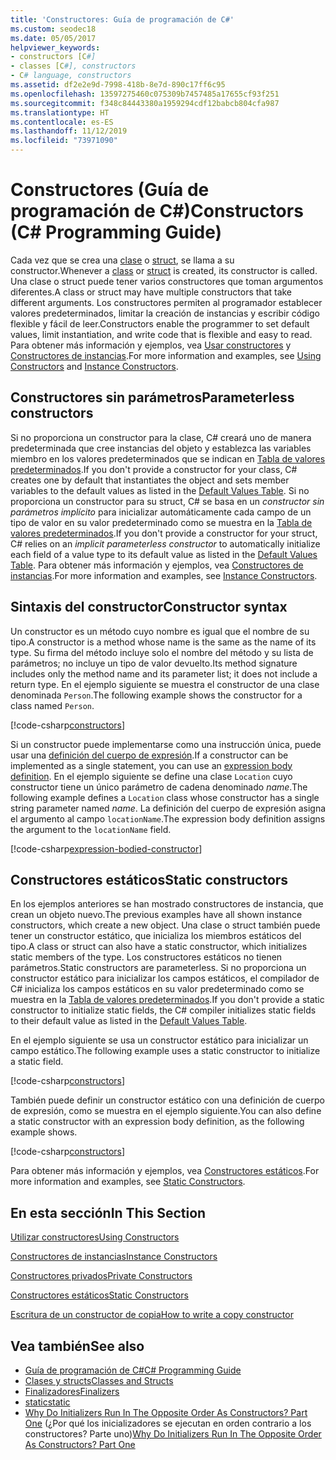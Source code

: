 ```yaml
---
title: 'Constructores: Guía de programación de C#'
ms.custom: seodec18
ms.date: 05/05/2017
helpviewer_keywords:
- constructors [C#]
- classes [C#], constructors
- C# language, constructors
ms.assetid: df2e2e9d-7998-418b-8e7d-890c17ff6c95
ms.openlocfilehash: 13597275460c075309b7457485a17655cf93f251
ms.sourcegitcommit: f348c84443380a1959294cdf12babcb804cfa987
ms.translationtype: HT
ms.contentlocale: es-ES
ms.lasthandoff: 11/12/2019
ms.locfileid: "73971090"
---
```

# <a name="constructors-c-programming-guide"></a><span data-ttu-id="86f1e-102">Constructores (Guía de programación de C#)</span><span class="sxs-lookup"><span data-stu-id="86f1e-102">Constructors (C# Programming Guide)</span></span>

<span data-ttu-id="86f1e-103">Cada vez que se crea una [clase](../../language-reference/keywords/class.md) o [struct](../../language-reference/keywords/struct.md), se llama a su constructor.</span><span class="sxs-lookup"><span data-stu-id="86f1e-103">Whenever a [class](../../language-reference/keywords/class.md) or [struct](../../language-reference/keywords/struct.md) is created, its constructor is called.</span></span> <span data-ttu-id="86f1e-104">Una clase o struct puede tener varios constructores que toman argumentos diferentes.</span><span class="sxs-lookup"><span data-stu-id="86f1e-104">A class or struct may have multiple constructors that take different arguments.</span></span> <span data-ttu-id="86f1e-105">Los constructores permiten al programador establecer valores predeterminados, limitar la creación de instancias y escribir código flexible y fácil de leer.</span><span class="sxs-lookup"><span data-stu-id="86f1e-105">Constructors enable the programmer to set default values, limit instantiation, and write code that is flexible and easy to read.</span></span> <span data-ttu-id="86f1e-106">Para obtener más información y ejemplos, vea [Usar constructores](./using-constructors.md) y [Constructores de instancias](./instance-constructors.md).</span><span class="sxs-lookup"><span data-stu-id="86f1e-106">For more information and examples, see [Using Constructors](./using-constructors.md) and [Instance Constructors](./instance-constructors.md).</span></span>  

## <a name="parameterless-constructors"></a><span data-ttu-id="86f1e-107">Constructores sin parámetros</span><span class="sxs-lookup"><span data-stu-id="86f1e-107">Parameterless constructors</span></span>
  
<span data-ttu-id="86f1e-108">Si no proporciona un constructor para la clase, C# creará uno de manera predeterminada que cree instancias del objeto y establezca las variables miembro en los valores predeterminados que se indican en [Tabla de valores predeterminados](../../language-reference/keywords/default-values-table.md).</span><span class="sxs-lookup"><span data-stu-id="86f1e-108">If you don't provide a constructor for your class, C# creates one by default that instantiates the object and sets member variables to the default values as listed in the [Default Values Table](../../language-reference/keywords/default-values-table.md).</span></span> <span data-ttu-id="86f1e-109">Si no proporciona un constructor para su struct, C# se basa en un *constructor sin parámetros implícito* para inicializar automáticamente cada campo de un tipo de valor en su valor predeterminado como se muestra en la [Tabla de valores predeterminados](../../language-reference/keywords/default-values-table.md).</span><span class="sxs-lookup"><span data-stu-id="86f1e-109">If you don't provide a constructor for your struct, C# relies on an *implicit parameterless constructor* to automatically initialize each field of a value type to its default value as listed in the [Default Values Table](../../language-reference/keywords/default-values-table.md).</span></span> <span data-ttu-id="86f1e-110">Para obtener más información y ejemplos, vea [Constructores de instancias](./instance-constructors.md).</span><span class="sxs-lookup"><span data-stu-id="86f1e-110">For more information and examples, see [Instance Constructors](./instance-constructors.md).</span></span>  

## <a name="constructor-syntax"></a><span data-ttu-id="86f1e-111">Sintaxis del constructor</span><span class="sxs-lookup"><span data-stu-id="86f1e-111">Constructor syntax</span></span>

<span data-ttu-id="86f1e-112">Un constructor es un método cuyo nombre es igual que el nombre de su tipo.</span><span class="sxs-lookup"><span data-stu-id="86f1e-112">A constructor is a method whose name is the same as the name of its type.</span></span> <span data-ttu-id="86f1e-113">Su firma del método incluye solo el nombre del método y su lista de parámetros; no incluye un tipo de valor devuelto.</span><span class="sxs-lookup"><span data-stu-id="86f1e-113">Its method signature includes only the method name and its parameter list; it does not include a return type.</span></span> <span data-ttu-id="86f1e-114">En el ejemplo siguiente se muestra el constructor de una clase denominada `Person`.</span><span class="sxs-lookup"><span data-stu-id="86f1e-114">The following example shows the constructor for a class named `Person`.</span></span>

[!code-csharp[constructors](../../../../samples/snippets/csharp/programming-guide/classes-and-structs/constructors1.cs#1)]  

<span data-ttu-id="86f1e-115">Si un constructor puede implementarse como una instrucción única, puede usar una [definición del cuerpo de expresión](../statements-expressions-operators/expression-bodied-members.md).</span><span class="sxs-lookup"><span data-stu-id="86f1e-115">If a constructor can be implemented as a single statement, you can use an [expression body definition](../statements-expressions-operators/expression-bodied-members.md).</span></span> <span data-ttu-id="86f1e-116">En el ejemplo siguiente se define una clase `Location` cuyo constructor tiene un único parámetro de cadena denominado *name*.</span><span class="sxs-lookup"><span data-stu-id="86f1e-116">The following example defines a `Location` class whose constructor has a single string parameter named *name*.</span></span> <span data-ttu-id="86f1e-117">La definición del cuerpo de expresión asigna el argumento al campo `locationName`.</span><span class="sxs-lookup"><span data-stu-id="86f1e-117">The expression body definition assigns the argument to the `locationName` field.</span></span>

[!code-csharp[expression-bodied-constructor](../../../../samples/snippets/csharp/programming-guide/classes-and-structs/expr-bodied-ctor.cs#1)]  

## <a name="static-constructors"></a><span data-ttu-id="86f1e-118">Constructores estáticos</span><span class="sxs-lookup"><span data-stu-id="86f1e-118">Static constructors</span></span>

<span data-ttu-id="86f1e-119">En los ejemplos anteriores se han mostrado constructores de instancia, que crean un objeto nuevo.</span><span class="sxs-lookup"><span data-stu-id="86f1e-119">The previous examples have all shown instance constructors, which create a new object.</span></span> <span data-ttu-id="86f1e-120">Una clase o struct también puede tener un constructor estático, que inicializa los miembros estáticos del tipo.</span><span class="sxs-lookup"><span data-stu-id="86f1e-120">A class or struct can also have a static constructor, which initializes static members of the type.</span></span>  <span data-ttu-id="86f1e-121">Los constructores estáticos no tienen parámetros.</span><span class="sxs-lookup"><span data-stu-id="86f1e-121">Static constructors are parameterless.</span></span> <span data-ttu-id="86f1e-122">Si no proporciona un constructor estático para inicializar los campos estáticos, el compilador de C# inicializa los campos estáticos en su valor predeterminado como se muestra en la [Tabla de valores predeterminados](../../language-reference/keywords/default-values-table.md).</span><span class="sxs-lookup"><span data-stu-id="86f1e-122">If you don't provide a static constructor to initialize static fields, the C# compiler initializes static fields to their default value as listed in the [Default Values Table](../../language-reference/keywords/default-values-table.md).</span></span>

<span data-ttu-id="86f1e-123">En el ejemplo siguiente se usa un constructor estático para inicializar un campo estático.</span><span class="sxs-lookup"><span data-stu-id="86f1e-123">The following example uses a static constructor to initialize a static field.</span></span>

[!code-csharp[constructors](../../../../samples/snippets/csharp/programming-guide/classes-and-structs/constructors1.cs#2)]  

<span data-ttu-id="86f1e-124">También puede definir un constructor estático con una definición de cuerpo de expresión, como se muestra en el ejemplo siguiente.</span><span class="sxs-lookup"><span data-stu-id="86f1e-124">You can also define a static constructor with an expression body definition, as the following example shows.</span></span> 

[!code-csharp[constructors](../../../../samples/snippets/csharp/programming-guide/classes-and-structs/constructors1.cs#3)]  

<span data-ttu-id="86f1e-125">Para obtener más información y ejemplos, vea [Constructores estáticos](./static-constructors.md).</span><span class="sxs-lookup"><span data-stu-id="86f1e-125">For more information and examples, see [Static Constructors](./static-constructors.md).</span></span>  
  
## <a name="in-this-section"></a><span data-ttu-id="86f1e-126">En esta sección</span><span class="sxs-lookup"><span data-stu-id="86f1e-126">In This Section</span></span>  
 [<span data-ttu-id="86f1e-127">Utilizar constructores</span><span class="sxs-lookup"><span data-stu-id="86f1e-127">Using Constructors</span></span>](./using-constructors.md)  
  
 [<span data-ttu-id="86f1e-128">Constructores de instancias</span><span class="sxs-lookup"><span data-stu-id="86f1e-128">Instance Constructors</span></span>](./instance-constructors.md)  
  
 [<span data-ttu-id="86f1e-129">Constructores privados</span><span class="sxs-lookup"><span data-stu-id="86f1e-129">Private Constructors</span></span>](./private-constructors.md)  
  
 [<span data-ttu-id="86f1e-130">Constructores estáticos</span><span class="sxs-lookup"><span data-stu-id="86f1e-130">Static Constructors</span></span>](./static-constructors.md)  
  
 [<span data-ttu-id="86f1e-131">Escritura de un constructor de copia</span><span class="sxs-lookup"><span data-stu-id="86f1e-131">How to write a copy constructor</span></span>](./how-to-write-a-copy-constructor.md)  
  
## <a name="see-also"></a><span data-ttu-id="86f1e-132">Vea también</span><span class="sxs-lookup"><span data-stu-id="86f1e-132">See also</span></span>

- [<span data-ttu-id="86f1e-133">Guía de programación de C#</span><span class="sxs-lookup"><span data-stu-id="86f1e-133">C# Programming Guide</span></span>](../index.md)
- [<span data-ttu-id="86f1e-134">Clases y structs</span><span class="sxs-lookup"><span data-stu-id="86f1e-134">Classes and Structs</span></span>](./index.md)
- [<span data-ttu-id="86f1e-135">Finalizadores</span><span class="sxs-lookup"><span data-stu-id="86f1e-135">Finalizers</span></span>](./destructors.md)
- [<span data-ttu-id="86f1e-136">static</span><span class="sxs-lookup"><span data-stu-id="86f1e-136">static</span></span>](../../language-reference/keywords/static.md)
- <span data-ttu-id="86f1e-137">[Why Do Initializers Run In The Opposite Order As Constructors? Part One](https://blogs.msdn.microsoft.com/ericlippert/2008/02/15/why-do-initializers-run-in-the-opposite-order-as-constructors-part-one) (¿Por qué los inicializadores se ejecutan en orden contrario a los constructores? Parte uno)</span><span class="sxs-lookup"><span data-stu-id="86f1e-137">[Why Do Initializers Run In The Opposite Order As Constructors? Part One](https://blogs.msdn.microsoft.com/ericlippert/2008/02/15/why-do-initializers-run-in-the-opposite-order-as-constructors-part-one)</span></span>
